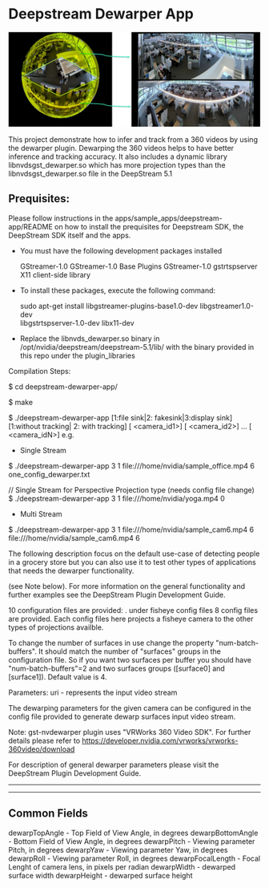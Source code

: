 # Deepstream Dewarper App

![](images/fisheye_panini.JPG)

This project demonstrate how to infer and track from a 360 videos by using the dewarper plugin. 
Dewarping the 360 videos helps to have better inference and tracking accuracy. 
It also includes a dynamic library libnvdsgst_dewarper.so which has more projection types than the libnvdsgst_dewarper.so file in the DeepStream 5.1 

## Prequisites:

Please follow instructions in the apps/sample_apps/deepstream-app/README on how
to install the prequisites for Deepstream SDK, the DeepStream SDK itself and the
apps.

- You must have the following development packages installed

   GStreamer-1.0
   GStreamer-1.0 Base Plugins
   GStreamer-1.0 gstrtspserver
   X11 client-side library

- To install these packages, execute the following command:

   sudo apt-get install libgstreamer-plugins-base1.0-dev libgstreamer1.0-dev \
   libgstrtspserver-1.0-dev libx11-dev

- Replace the libnvds_dewarper.so binary in /opt/nvidia/deepstream/deepstream-5.1/lib/ 
with the binary provided in this repo under the plugin_libraries

Compilation Steps:

  $ cd deepstream-dewarper-app/
  
  $ make
  
  $ ./deepstream-dewarper-app [1:file sink|2: fakesink|3:display sink] [1:without tracking| 2: with tracking] [<uri1> <camera_id1>] [<uri2> <camera_id2>] ... [<uriN> <camera_idN>]
e.g.
 
  - Single Stream
  
  $ ./deepstream-dewarper-app 3 1 file:///home/nvidia/sample_office.mp4 6 one_config_dewarper.txt

  // Single Stream for Perspective Projection type (needs config file change)
  $ ./deepstream-dewarper-app 3 1 file:///home/nvidia/yoga.mp4 0

  - Multi Stream
  
  $ ./deepstream-dewarper-app 3 1 file:///home/nvidia/sample_cam6.mp4 6 file:///home/nvidia/sample_cam6.mp4 6


The following description focus on the default use-case of detecting people in a grocery store but you can also use it to test other
types of applications that needs the dewarper functionality. 


(see Note below).
For more information on the general functionality and further examples see the
DeepStream Plugin Development Guide.


10 configuration files are provided:
   . under fisheye config files 8 config files are provided. Each config files here projects a fisheye camera to the other types of projections availble. 

To change the number of surfaces in use change the property "num-batch-buffers".
It should match the number of "surfaces" groups in the configuration file. So if
you want two surfaces per buffer you should have "num-batch-buffers"=2 and two
surfaces groups ([surface0] and [surface1]). Default value is 4.


Parameters:
uri - represents the input video stream


The dewarping parameters for the given camera can be configured in the config file provided 
to generate dewarp surfaces
input video stream.


Note:
gst-nvdewarper plugin uses "VRWorks 360 Video SDK".
For further details please refer to https://developer.nvidia.com/vrworks/vrworks-360video/download

For description of general dewarper parameters please visit the DeepStream
Plugin Development Guide.

-------------------------------

--------------
Common Fields
--------------

dewarpTopAngle - Top Field of View Angle, in degrees
dewarpBottomAngle - Bottom Field of View Angle, in degrees
dewarpPitch	- Viewing parameter Pitch, in degrees
dewarpYaw	- Viewing parameter Yaw, in degrees
dewarpRoll - Viewing parameter Roll, in degrees
dewarpFocalLength	- Focal Lenght of camera lens, in pixels per radian
dewarpWidth	- dewarped surface width
dewarpHeight - dewarped surface height

 
